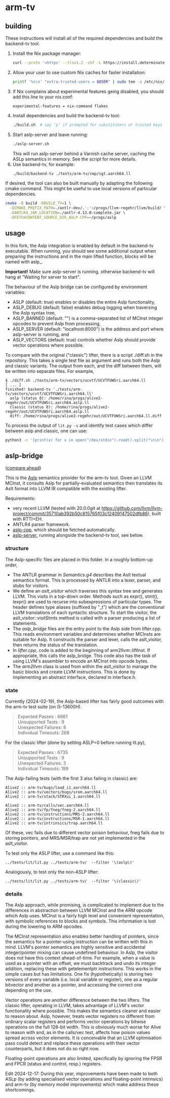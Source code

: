 # arm-tv

## building

These instructions will install all of the required dependencies and build the backend-tv tool.

1. Install the Nix package manager:
   ```bash
   curl --proto '=https' --tlsv1.2 -sSf -L https://install.determinate.systems/nix | sh -s -- install
   ```
2. Allow your user to use custom Nix caches for faster installation:
   ```bash
   printf '%s\n' "extra-trusted-users = $USER" | sudo tee -a /etc/nix/nix.conf
   ```
3. If Nix complains about experimental features geing disabled, you should
   add this line to your nix.conf:
   ```
   experimental-features = nix-command flakes
   ```
4. Install dependencies and build the backend-tv tool:
   ```bash
   ./build.sh  # say 'y' if prompted for substituters or trusted keys
   ```
5. Start aslp-server and leave running:
   ```bash
   ./aslp-server.sh
   ```
   This will run aslp-server behind a Varnish cache server, caching the ASLp semantics in memory.
   See the script for more details.
6. Use backend-tv, for example:
   ```bash
   ./build/backend-tv ./tests/arm-tv/cmp/sgt.aarch64.ll
   ```

If desired, the tool can also be built manually by adapting the following cmake command.
This might be useful to use local versions of particular dependencies.
```bash
cmake -B build -DBUILD_TV=1 \
  -DCMAKE_PREFIX_PATH=./antlr-dev/.';'~/progs/llvm-regehr/llvm/build/ \
  -DANTLR4_JAR_LOCATION=./antlr-4.13.0-complete.jar \
  -DFETCHCONTENT_SOURCE_DIR_ASLP-CPP=~/progs/aslp
```

<!--
You will also need the *aslp-server* which provides the Aslp semantics over HTTP.
The suggested way to get this is using the Nix package manager. Once Nix is installed, use
```bash
nix --extra-experimental-features nix-command --extra-experimental-features flakes shell github:katrinafyi/pac-nix#aslp --command aslp-server
```
This should build and launch aslp-server from the [pac-nix](https://github.com/katrinafyi/pac-nix) packages.
Otherwise, you can compile with Dune from the [aslp](https://github.com/UQ-PAC/aslp) repository then run `dune exec aslp-server`.
-->

## usage

In this fork, the Aslp integration is enabled by default in the backend-tv executable.
When running, you should see some additional output when preparing the instructions and
in the main lifted function, blocks will be named with aslp\_.

**Important!** Make sure aslp-server is running, otherwise backend-tv will hang at "Waiting for server to start".

The behaviour of the Aslp bridge can be configured by environment variables:
- ASLP (default: true) enables or disables the entire Aslp functionality,
- ASLP\_DEBUG (default: false) enables debug logging when traversing the Aslp syntax tree,
- ASLP\_BANNED (default: "") is a comma-separated list of MCInst integer opcodes to prevent Aslp from processing,
- ASLP\_SERVER (default: "localhost:8000") is the address and port where aslp-server is running, and
- ASLP\_VECTORS (default: true) controls whether Aslp should provide vector operations where possible.

To compare with the original ("classic") lifter, there is a script ./diff.sh in the repository.
This takes a single test file as argument and runs both the Aslp and classic variants.
The output from each, and the diff between them, will be written into separate files.
For example,
```bash-session
$ ./diff.sh ./tests/arm-tv/vectors/ucvtf/UCVTFUWSri.aarch64.ll
[ ... ]
finished! backend-tv './tests/arm-tv/vectors/ucvtf/UCVTFUWSri.aarch64.ll'
  aslp (status 0): /home/rina/progs/alive2-regehr/out/UCVTFUWSri.aarch64.aslp.ll
  classic (status 0): /home/rina/progs/alive2-regehr/out/UCVTFUWSri.aarch64.aslp.ll
  diff: /home/rina/progs/alive2-regehr/out/UCVTFUWSri.aarch64.ll.diff
```

To process the output of `lit.py -s` and identify test cases which differ
between aslp and classic, one can use:
```bash
python3 -c '[print(x) for x in open("/dev/stdin").read().split("\n\n") if "\n" not in x]' < tests.txt
```

## aslp-bridge

([compare ahead](https://github.com/regehr/alive2/compare/arm-tv...katrinafyi:alive2:aslp))

This is the [Aslp](https://github.com/UQ-PAC/aslp) semantics provider for the arm-tv tool.
Given an LLVM MCInst, it consults Aslp for partially-evaluated semantics then translates
its Aslt format into LLVM IR compatible with the existing lifter.

Requirements:
- very recent LLVM (tested with 20.0.0git at https://github.com/llvm/llvm-project/commit/35710ab392b50c815765f03c12409147502dfb86), built with RTTI+EH.
- ANTLR4 parser framework.
- [aslp-cpp](https://github.com/UQ-PAC/aslp/tree/partial_eval/aslp-cpp), which should be fetched automatically.
- [aslp-server](https://github.com/UQ-PAC/aslp), running alongside the backend-tv tool, see below.

### structure

The Aslp-specific files are placed in this folder. In a roughly bottom-up order,
- The ANTLR grammar in *Semantics.g4* describes the Aslt textual semantics format. This is processed by ANTLR into a lexer, parser, and stubs for visitors.
- We define an *aslt\_visitor* which traverses this syntax tree and generates LLVM.
  This visits in a top-down order. Methods such as expr(), stmt(), lexpr() are used to recurse into subexpressions of particular types.
  The header defines type aliases (suffixed by "_t") which are the conventional LLVM translations of each syntactic structure.
  To start the visitor, the aslt\_visitor::visitStmts method is called with a parser producing a list of statements.
- The *aslp\_bridge* files are the entry point to the Aslp side from lifter.cpp.
  This reads environment variables and determines whether MCInsts are suitable for Aslp.
  It constructs the parser and lexer, calls the aslt\_visitor, then returns the status of the translation.
- In *lifter.cpp*, code is added to the beginning of arm2llvm::liftInst.
  If appropriate, this calls the aslp\_bridge.
  This code also has the task of using LLVM's assembler to encode an MCInst into opcode bytes.
- The *arm2llvm* class is used from within the aslt\_visitor to manage the basic blocks and create LLVM instructions.
  This is done by implementing an abstract interface, declared in interface.h.

### state

Currently (2024-02-19), the Aslp-based lifter has fairly good outcomes with the arm-tv test suite (on i5-13600H).
>  Expected Passes    : 6661 <br/>
>  Unsupported Tests  : 9<br/>
>  Unexpected Failures: 8<br/>
>  Individual Timeouts: 268<br/>

For the classic lifter (done by setting ASLP=0 before running lit.py),
>  Expected Passes    : 6735<br/>
>  Unsupported Tests  : 9<br/>
>  Unexpected Failures: 3<br/>
>  Individual Timeouts: 199<br/>

The Aslp-failing tests (with the first 3 also failing in classic) are:
```
Alive2 :: arm-tv/bugs/load_i1.aarch64.ll
Alive2 :: arm-tv/vectors/bugs/srem.aarch64.ll
Alive2 :: arm-tv/stack/STRXui_1.aarch64.ll

Alive2 :: arm-tv/calls/vec.aarch64.ll
Alive2 :: arm-tv/fp/fneg/fneg-2.aarch64.ll
Alive2 :: arm-tv/instructions/MRS-2.aarch64.ll
Alive2 :: arm-tv/instructions/MSR-1.aarch64.ll
Alive2 :: arm-tv/intrinsics/trap.aarch64.ll
```
Of these, vec fails due to different vector poison behaviour, fneg fails due to storing pointers,
and MRS/MSR/trap are not yet implemented in the aslt\_visitor.

To test only the ASLP lifter, use a command like this:
```
../tests/lit/lit.py ../tests/arm-tv/  --filter '\(aslp\)'
```

Analogously, to test only the non-ASLP lifter:
```
../tests/lit/lit.py ../tests/arm-tv/  --filter '\(classic\)'
```

### details

The Aslp approach, while promising, is complicated to implement due to the differences in abstraction between LLVM MCInst and the ARM opcode
which Aslp uses.
MCInst is a fairly high level and convenient representation, with symbolic references to blocks and symbols.
This information is lost during the lowering to ARM opcodes.

The MCInst representation also enables better handling of pointers, since the semantics for a pointer-using instruction
can be written with this in mind.
LLVM's pointer semantics are highly sensitive and accidental integer/pointer mixing can cause undefined behaviour.
In Aslp, the visitor does not have this context ahead-of-time.
For example, when a value is used as a pointer with an offset, we must backtrack and undo its integer addition,
replacing these with getelementptr instructions.
This works in the simple cases but has limitations.
One fix (hypothetically) is storing two versions of every variable (i.e. local variable or register),
one as a regular bitvector and another as a pointer, and accessing the correct one depending on the use.

Vector operations are another difference between the two lifters.
The classic lifter, operating in LLVM, takes advantage of LLVM's vector functionality where possible.
This makes the semantics cleaner and easier to reason about.
Aslp, however, treats vector registers no different from ordinary scalar registers and performs vector operations by
bitwise operations on the full 128-bit width.
This is obviously much worse for Alive to reason with and, as in the calls/vec test, affects how poison values spread across vector elements.
It is conceivable that an LLVM optimisation pass could detect and replace these operations with their vector counterparts,
but it does not do so right now.

Floating-point operations are also limited, specifically by ignoring the FPSR and FPCR (status and control, resp.) registers.

Edit 2024-12-17: During this year, improvements have been made to both ASLp (by adding specialised vector operations and floating-point intrinsics)
and arm-tv (by memory model improvements) which make address these shortcomings.
